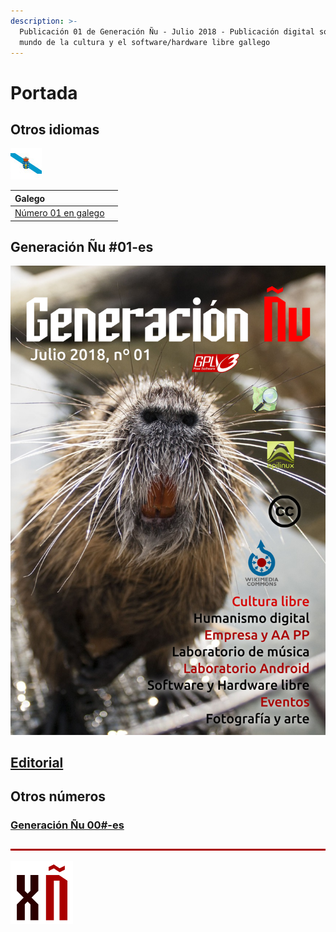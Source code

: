```yaml
---
description: >-
  Publicación 01 de Generación Ñu - Julio 2018 - Publicación digital sobre el
  mundo de la cultura y el software/hardware libre gallego
---
```


# Portada

## Otros idiomas

![](.gitbook/assets/image%20%2875%29.png)

| Galego |  |
| :--- | :--- |
| [Número 01 en galego](https://xeracion-gnu.gitbook.io/xeracion-gnu-01/) |  |

## Generación Ñu \#01-es

![Foto de la portada: https://pixabay.com/en/bieber-close-up-macro-grin-nose-1217466/ - CC0 Creative Commons](.gitbook/assets/portada_generacion_gnu-01-es%20%281%29.png)

## [Editorial](editorial.md)

## Otros números

### [Generación Ñu 00\#-es](https://xeracion-gnu.gitbook.io/generacion-gnu-00-es/)

![](.gitbook/assets/image%20%2810%29.png)

![](.gitbook/assets/image%20%2829%29.png)

